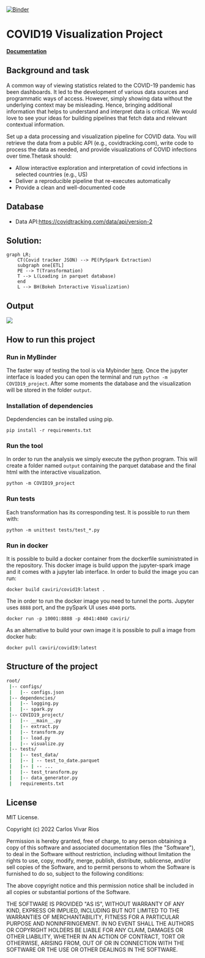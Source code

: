 [![Binder](https://mybinder.org/badge_logo.svg)](https://mybinder.org/v2/gh/caviri/COVID19/HEAD)

# COVID19 Visualization Project

[**Documentation**](https://caviri.github.io/COVID19/)

## Background and task

A common way of viewing statistics related to the COVID-19 pandemic has been dashboards. It led to the development of various data sources and programmatic ways of access. However, simply showing data without the underlying context may be misleading. Hence, bringing additional information that helps to understand and interpret data is critical. We would love to see your ideas for building pipelines that fetch data and relevant contextual information.

Set up a data processing and visualization pipeline for COVID data. You will retrieve the data from a public API (e.g., covidtracking.com), write code to process the data as needed, and provide visualizations of COVID infections over time.Thetask should:

- Allow interactive exploration and interpretation of covid infections in selected countries (e.g., US)
- Deliver a reproducible pipeline that re-executes automatically
- Provide a clean and well-documented code

## Database

- Data API:https://covidtracking.com/data/api/version-2

## Solution:

```mermaid
graph LR;
    CT(Covid tracker JSON) --> PE(PySpark Extraction)
    subgraph one[ETL]
    PE --> T(Transformation)
    T --> L(Loading in parquet database)
    end
    L --> BH(Bokeh Interactive Visualization)
```

## Output

![]('https://raw.githubusercontent.com/caviri/COVID19/main/sphinx/imgs/covid_plot.gif')

## How to run this project

### Run in MyBinder

The faster way of testing the tool is via Mybinder [here](https://mybinder.org/v2/gh/caviri/COVID19/HEAD). Once the jupyter interface is loaded you can open the terminal and run `python -m COVID19_project`. After some moments the database and the visualization will be stored in the folder `output`.

### Installation of dependencies

Depdendencies can be installed using pip.

```
pip install -r requirements.txt
```

### Run the tool

In order to run the analysis we simply execute the python program. This will create a folder named `output` containing the parquet database and the final html with the interactive visualization.

```
python -m COVID19_project
```

### Run tests

Each transformation has its corresponding test. It is possible to run them with:


```
python -m unittest tests/test_*.py
```

### Run in docker

It is possible to build a docker container from the dockerfile suministrated in the repository. This docker image is build uppon the jupyter-spark image and it comes with a jupyter lab interface. In order to build the image you can run:
```
docker build caviri/covid19:latest .
```
The in order to run the docker image you need to tunnel the ports. Jupyter uses `8888` port, and the pySpark UI uses `4040` ports.

```
docker run -p 10001:8888 -p 4041:4040 caviri/
```

As an alternative to build your own image it is possible to pull a image from docker hub:

```
docker pull caviri/covid19:latest
``` 

## Structure of the project

```bash
root/
 |-- configs/
 |   |-- configs.json
 |-- dependencies/
 |   |-- logging.py
 |   |-- spark.py
 |-- COVID19_project/
 |   |-- __main__.py
 |   |-- extract.py
 |   |-- transform.py
 |   |-- load.py
 |   |-- visualize.py
 |-- tests/
 |   |-- test_data/
 |   |-- | -- test_to_date.parquet
 |   |-- | -- ...
 |   |-- test_transform.py
 |   |-- data_generator.py
 |   requirements.txt
 ```


## License 

MIT License. 

Copyright (c) 2022 Carlos Vivar Rios

Permission is hereby granted, free of charge, to any person obtaining
a copy of this software and associated documentation files (the
"Software"), to deal in the Software without restriction, including
without limitation the rights to use, copy, modify, merge, publish,
distribute, sublicense, and/or sell copies of the Software, and to
permit persons to whom the Software is furnished to do so, subject to
the following conditions:

The above copyright notice and this permission notice shall be
included in all copies or substantial portions of the Software.

THE SOFTWARE IS PROVIDED "AS IS", WITHOUT WARRANTY OF ANY KIND,
EXPRESS OR IMPLIED, INCLUDING BUT NOT LIMITED TO THE WARRANTIES OF
MERCHANTABILITY, FITNESS FOR A PARTICULAR PURPOSE AND
NONINFRINGEMENT. IN NO EVENT SHALL THE AUTHORS OR COPYRIGHT HOLDERS BE
LIABLE FOR ANY CLAIM, DAMAGES OR OTHER LIABILITY, WHETHER IN AN ACTION
OF CONTRACT, TORT OR OTHERWISE, ARISING FROM, OUT OF OR IN CONNECTION
WITH THE SOFTWARE OR THE USE OR OTHER DEALINGS IN THE SOFTWARE.
